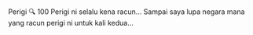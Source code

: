 Perigi 🔍
 100
Perigi ni selalu kena racun... Sampai saya lupa negara mana yang racun perigi ni untuk kali kedua...
